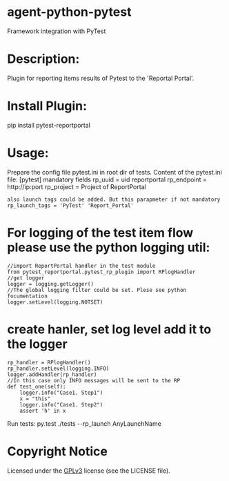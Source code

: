 # agent-python-pytest
Framework integration with PyTest

# Description:
Plugin for reporting items results of Pytest to the 'Reportal Portal'.

# Install Plugin:
pip install pytest-reportportal

# Usage:

Prepare the config file pytest.ini in root dir of tests.
Content of the pytest.ini file:
    [pytest]
    mandatory fields
    rp_uuid = uid reportportal
    rp_endpoint = http://ip:port
    rp_project = Project of ReportPortal

    also launch tags could be added. But this parapmeter if not mandatory
    rp_launch_tags = 'PyTest' 'Report_Portal'

# For logging of the test item flow please use the python logging util:
    //import ReportPortal handler in the test module
    from pytest_reportportal.pytest_rp_plugin import RPlogHandler
    //get logger
    logger = logging.getLogger()
    //The global logging filter could be set. Plese see python focumentation
    logger.setLevel(logging.NOTSET)
# create hanler, set log level add it to the logger
    rp_handler = RPlogHandler()
    rp_handler.setLevel(logging.INFO)
    logger.addHandler(rp_handler)
    //In this case only INFO messages will be sent to the RP
    def test_one(self):
        logger.info("Case1. Step1")
        x = "this"
        logger.info("Case1. Step2")
        assert 'h' in x

Run tests:
py.test ./tests --rp_launch AnyLaunchName

# Copyright Notice
Licensed under the [GPLv3](https://www.gnu.org/licenses/quick-guide-gplv3.html)
license (see the LICENSE file).